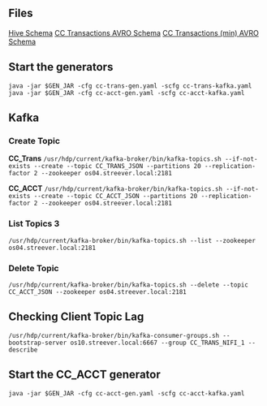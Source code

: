 ## Files

[Hive Schema](./credit-card-schema.sql)
[CC Transactions AVRO Schema](./cc-trans.avsc)
[CC Transactions (min) AVRO Schema](./cc-trans-min.avsc)


## Start the generators

`java -jar $GEN_JAR -cfg cc-trans-gen.yaml -scfg cc-trans-kafka.yaml`
`java -jar $GEN_JAR -cfg cc-acct-gen.yaml -scfg cc-acct-kafka.yaml`

## Kafka

### Create Topic

__CC_Trans__
`/usr/hdp/current/kafka-broker/bin/kafka-topics.sh --if-not-exists --create --topic CC_TRANS_JSON --partitions 20 --replication-factor 2 --zookeeper os04.streever.local:2181`

__CC_ACCT__
`/usr/hdp/current/kafka-broker/bin/kafka-topics.sh --if-not-exists --create --topic CC_ACCT_JSON --partitions 20 --replication-factor 2 --zookeeper os04.streever.local:2181`

### List Topics 3

`/usr/hdp/current/kafka-broker/bin/kafka-topics.sh --list --zookeeper os04.streever.local:2181`


### Delete Topic

`/usr/hdp/current/kafka-broker/bin/kafka-topics.sh --delete --topic CC_ACCT_JSON --zookeeper os04.streever.local:2181`

## Checking Client Topic Lag

`/usr/hdp/current/kafka-broker/bin/kafka-consumer-groups.sh --bootstrap-server os10.streever.local:6667 --group CC_TRANS_NIFI_1 --describe`

## Start the CC_ACCT generator

`java -jar $GEN_JAR -cfg cc-acct-gen.yaml -scfg cc-acct-kafka.yaml`

